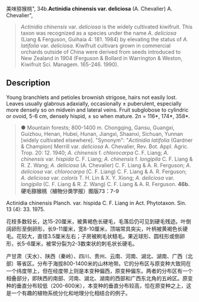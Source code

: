 美味猕猴桃",
34b.**Actinidia chinensis var. deliciosa** (A. Chevalier) A. Chevalier",

> *Actinidia chinensis* var. *deliciosa* is the widely cultivated kiwifruit. This taxon was recognized as a species under the name *A. deliciosa* (Liang &amp; Ferguson, Guihaia 4: 181. 1984) by elevating the status of *A. latifolia* var. *deliciosa*. Kiwifruit cultivars grown in commercial orchards outside of China were derived from seeds introduced to New Zealand in 1904 (Ferguson &amp; Bollard in Warrington &amp; Weston, Kiwifruit Sci. Managem. 165-246. 1990).

## Description
Young branchlets and petioles brownish strigose, hairs not easily lost. Leaves usually glabrous adaxially, occasionally ± puberulent, especially more densely so on midvein and lateral veins. Fruit subglobose to cylindric or ovoid, 5-6 cm, densely hispid, ± so when mature. 2*n* = 116*, 174*, 358*.

> ●  Mountain forests; 800-1400 m. Chongqing, Gansu, Guangxi, Guizhou, Henan, Hubei, Hunan, Jiangxi, Shaanxi, Sichuan, Yunnan [widely cultivated elsewhere].
  "Synonym": "*Actinidia latifolia* (Gardner &amp; Champion) Merrill var. *deliciosa* A. Chevalier, Rev. Bot. Appl. Agric. Trop. 20: 12. 1940; *A. chinensis* f. *chlorocarpa* C. F. Liang; *A. chinensis* var. *hispida* C. F. Liang; *A. chinensis* f. *longipila* C. F. Liang &amp; R. Z. Wang; *A. deliciosa* (A. Chevalier) C. F. Liang &amp; A. R. Ferguson; *A. deliciosa* var. *chlorocarpa* (C. F. Liang) C. F. Liang &amp; A. R. Ferguson; *A. deliciosa* var. *coloris* T. H. Lin &amp; X. Y. Xiong; *A. deliciosa* var. *longipila* (C. F. Liang &amp; R. Z. Wang) C. F. Liang &amp; A. R. Ferguson.
**46b. 硬毛猕猴桃（植物分类学报）图版73：7-9**

Actinidia chinensis Planch. var. hispida C. F. Liang in Act. Phytotaxon. Sin. 13 (4): 33. 1975.

花枝多数较长，达15-20厘米，被黄褐色长硬毛，毛落后仍可见到硬毛残迹。叶倒阔卵形至倒卵形，长9-11厘米，宽8-10厘米，顶端常具突尖，叶柄被黄褐色长硬毛。花较大，直径3.5厘米左右；子房被刷毛状糙毛。果近球形、圆柱形或倒卵形，长5-6厘米，被常分裂为2-3数束状的刺毛状长硬毛。

产甘肃（天水）、陕西（秦岭）、四川、贵州、云南、河南、湖北、湖南、广西（北部）等省区。分布于海拔800-1400米的山林地带。它的分布区与原变种大致同在一个纬度带上，但在经度带上则是本变种偏西，原变种偏东。两者的分布区有一个相叠部分，即陕西的南部、河南、湖北、湖南的西部和广西东北角的五岭区。原变种的垂直分布较低（200-600米），本变种的垂直分布较高，恰在原变种之上，这是一个有趣的植物系统分化和地理分化相结合的例子。
